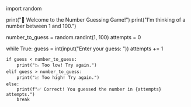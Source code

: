 import random

print("🎯 Welcome to the Number Guessing Game!")
print("I'm thinking of a number between 1 and 100.")

number_to_guess = random.randint(1, 100)
attempts = 0

while True:
    guess = int(input("Enter your guess: "))
    attempts += 1

    if guess < number_to_guess:
        print("📉 Too low! Try again.")
    elif guess > number_to_guess:
        print("📈 Too high! Try again.")
    else:
        print(f"✅ Correct! You guessed the number in {attempts} attempts.")
        break

